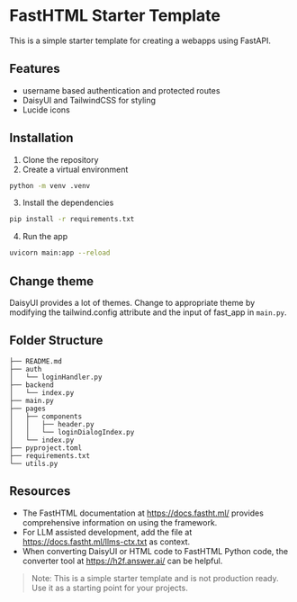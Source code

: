# FastHTML Starter Template

This is a simple starter template for creating a webapps using FastAPI.

## Features
- username based authentication and protected routes
- DaisyUI and TailwindCSS for styling
- Lucide icons


## Installation
1. Clone the repository
2. Create a virtual environment
```bash
python -m venv .venv
```
3. Install the dependencies
```bash
pip install -r requirements.txt
```
4. Run the app
```bash
uvicorn main:app --reload
```

## Change theme
DaisyUI provides a lot of themes. Change to appropriate theme by modifying the tailwind.config attribute and the input of fast_app in `main.py`.


## Folder Structure
```
├── README.md
├── auth
│   └── loginHandler.py
├── backend
│   └── index.py
├── main.py
├── pages
│   ├── components
│   │   ├── header.py
│   │   └── loginDialogIndex.py
│   └── index.py
├── pyproject.toml
├── requirements.txt
└── utils.py
```

## Resources
- The FastHTML documentation at https://docs.fastht.ml/ provides comprehensive information on using the framework.
- For LLM assisted development, add the file at https://docs.fastht.ml/llms-ctx.txt as context.
- When converting DaisyUI or HTML code to FastHTML Python code, the converter tool at https://h2f.answer.ai/ can be helpful.

> Note: This is a simple starter template and is not production ready. Use it as a starting point for your projects.
